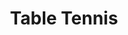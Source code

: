 ---
title: Table Tennis
category: paintings
series: place
year: 2015
image: table-tennis.jpg
size: 
materials: oil on canvas
---